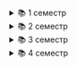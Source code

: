 <details>
<summary>📚 1 семестр</summary>

- [Программирование](https://github.com/Alex-de-bug/ITMO/tree/master/Clean-java-programming)
- [Основы профессиональной деятельности](https://github.com/Alex-de-bug/ITMO/tree/master/Вasics-of-professional-activity)
</details>

<details>
<summary>📚 2 семестр</summary>

- [Программирование](https://github.com/Alex-de-bug/ITMO/tree/master/Clean-java-programming)
- [Базы данных](https://github.com/Alex-de-bug/ITMO/tree/master/Database-psql)
- [БЖД](https://github.com/Alex-de-bug/ITMO/tree/master/BZD-soft)
- [Основы профессиональной деятельности](https://github.com/Alex-de-bug/ITMO/tree/master/Вasics-of-professional-activity)
</details>

<details>
<summary>📚 3 семестр</summary>

- [WEB программирование](https://github.com/Alex-de-bug/ITMO/tree/master/Web-programming)
- [Языки программирования](https://github.com/Alex-de-bug/ITMO/tree/master/Programming-languages-itmo)
</details>

<details>
<summary>📚 4 семестр</summary>

- [Алгоритмы и структуры данных](https://github.com/Alex-de-bug/ITMO/tree/master/Algorithms-and-data-structures)
</details>

